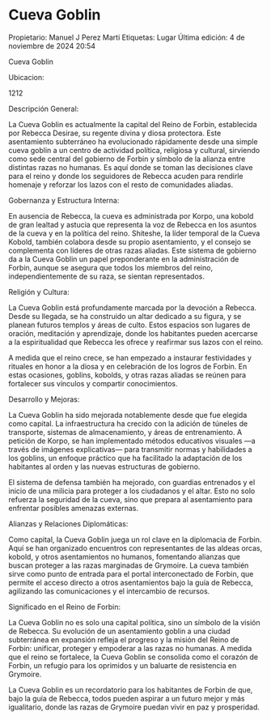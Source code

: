 # Cueva Goblin

Propietario: Manuel J Perez Marti
Etiquetas: Lugar
Última edición: 4 de noviembre de 2024 20:54

Cueva Goblin

Ubicacion:

1212

Descripción General:

La Cueva Goblin es actualmente la capital del Reino de Forbin, establecida por Rebecca Desirae, su regente divina y diosa protectora. Este asentamiento subterráneo ha evolucionado rápidamente desde una simple cueva goblin a un centro de actividad política, religiosa y cultural, sirviendo como sede central del gobierno de Forbin y símbolo de la alianza entre distintas razas no humanas. Es aquí donde se toman las decisiones clave para el reino y donde los seguidores de Rebecca acuden para rendirle homenaje y reforzar los lazos con el resto de comunidades aliadas.

Gobernanza y Estructura Interna:

En ausencia de Rebecca, la cueva es administrada por Korpo, una kobold de gran lealtad y astucia que representa la voz de Rebecca en los asuntos de la cueva y en la política del reino. Shiteshe, la líder temporal de la Cueva Kobold, también colabora desde su propio asentamiento, y el consejo se complementa con líderes de otras razas aliadas. Este sistema de gobierno da a la Cueva Goblin un papel preponderante en la administración de Forbin, aunque se asegura que todos los miembros del reino, independientemente de su raza, se sientan representados.

Religión y Cultura:

La Cueva Goblin está profundamente marcada por la devoción a Rebecca. Desde su llegada, se ha construido un altar dedicado a su figura, y se planean futuros templos y áreas de culto. Estos espacios son lugares de oración, meditación y aprendizaje, donde los habitantes pueden acercarse a la espiritualidad que Rebecca les ofrece y reafirmar sus lazos con el reino.

A medida que el reino crece, se han empezado a instaurar festividades y rituales en honor a la diosa y en celebración de los logros de Forbin. En estas ocasiones, goblins, kobolds, y otras razas aliadas se reúnen para fortalecer sus vínculos y compartir conocimientos.

Desarrollo y Mejoras:

La Cueva Goblin ha sido mejorada notablemente desde que fue elegida como capital. La infraestructura ha crecido con la adición de túneles de transporte, sistemas de almacenamiento, y áreas de entrenamiento. A petición de Korpo, se han implementado métodos educativos visuales —a través de imágenes explicativas— para transmitir normas y habilidades a los goblins, un enfoque práctico que ha facilitado la adaptación de los habitantes al orden y las nuevas estructuras de gobierno.

El sistema de defensa también ha mejorado, con guardias entrenados y el inicio de una milicia para proteger a los ciudadanos y el altar. Esto no solo refuerza la seguridad de la cueva, sino que prepara al asentamiento para enfrentar posibles amenazas externas.

Alianzas y Relaciones Diplomáticas:

Como capital, la Cueva Goblin juega un rol clave en la diplomacia de Forbin. Aquí se han organizado encuentros con representantes de las aldeas orcas, kobold, y otros asentamientos no humanos, fomentando alianzas que buscan proteger a las razas marginadas de Grymoire. La cueva también sirve como punto de entrada para el portal interconectado de Forbin, que permite el acceso directo a otros asentamientos bajo la guía de Rebecca, agilizando las comunicaciones y el intercambio de recursos.

Significado en el Reino de Forbin:

La Cueva Goblin no es solo una capital política, sino un símbolo de la visión de Rebecca. Su evolución de un asentamiento goblin a una ciudad subterránea en expansión refleja el progreso y la misión del Reino de Forbin: unificar, proteger y empoderar a las razas no humanas. A medida que el reino se fortalece, la Cueva Goblin se consolida como el corazón de Forbin, un refugio para los oprimidos y un baluarte de resistencia en Grymoire.

La Cueva Goblin es un recordatorio para los habitantes de Forbin de que, bajo la guía de Rebecca, todos pueden aspirar a un futuro mejor y más igualitario, donde las razas de Grymoire puedan vivir en paz y prosperidad.